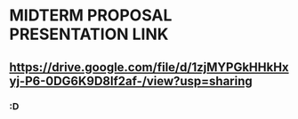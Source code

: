 # MIDTERM PROPOSAL PRESENTATION LINK

## https://drive.google.com/file/d/1zjMYPGkHHkHxyj-P6-0DG6K9D8lf2af-/view?usp=sharing

### :D

